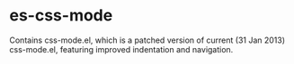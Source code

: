 # es-css-mode

Contains css-mode.el, which is a patched version of current (31 Jan 2013)
css-mode.el, featuring improved indentation and navigation.
